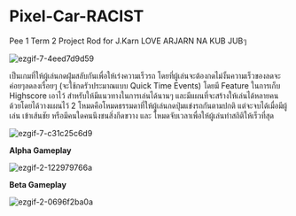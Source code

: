 # Pixel-Car-RACIST
Pee 1 Term 2 Project Rod for J.Karn LOVE ARJARN NA KUB JUBๆ 

![ezgif-7-4eed7d9d59](https://github.com/Sonaticspink/Pixel-Car-RACIST/assets/88589797/670c2a36-b3cf-49b2-921d-a747f7bf0343)

เป็นเกมที่ให้ผู้เล่นกดฝุ่มสลับกันเพื่อให้เร่งความเร็วรถ โดยที่ผู้เล่นจะต้องกดไม่งั้นความเร็วของลดจะค่อยๆลดลงเรื่อยๆ (จะใช้กดรัวประมาณแบบ Quick Time Events) โดยมี Feature ในการเก็บ
Highscore เอาไว้ สำหรับให้มีแนวทางในการเล่นได้นานๆ และมีแผนที่จะสร้างให้เล่นได้หลายคนด้วยโดยได้วางแผนไว้ 2 โหมดคือโหมดธรรมดาที่ให้ผู้เล่นกดปุ่มแข่งรถกันตามปกติ แต่จะจบได้เมื่อมีผู้เล่น
เข้าเส้นชัย หรือมีคนใดคนนึงชนสิ่งกีดขวาง และ โหมดจับเวลาเพื่อให้ผู้เล่นทำสถิติให้เร็วที่สุด

![ezgif-7-c31c25c6d9](https://github.com/Sonaticspink/Pixel-Car-RACIST/assets/88589797/f2dde9af-faf5-4caf-adc3-9c05d27d2800)

**Alpha Gameplay**

![ezgif-2-122979766a](https://github.com/Sonaticspink/Pixel-Car-RACIST/assets/88589797/62f3acb0-4591-4e90-bfca-e9e076f73102)

**Beta Gameplay**

![ezgif-2-0696f2ba0a](https://github.com/Sonaticspink/Pixel-Car-RACIST/assets/88589797/9948b5c5-e7a7-4585-9f5b-887b605d9ea7)
